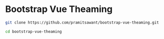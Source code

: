 # Bootstrap Vue Theaming
```bash
git clone https://github.com/pramitsawant/bootstrap-vue-theaming.git
```
```bash
cd bootstrap-vue-theaming
```
